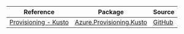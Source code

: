 | Reference | Package | Source |
|---|---|---|
|[Provisioning - Kusto](provisioning.kusto-readme.md)|[Azure.Provisioning.Kusto](https://www.nuget.org/packages/Azure.Provisioning.Kusto)|[GitHub](https://github.com/Azure/azure-sdk-for-net/blob/main/sdk/provisioning/Azure.Provisioning.Kusto)|
